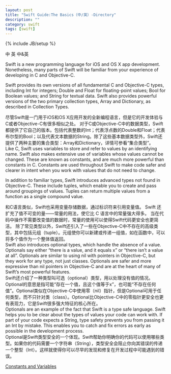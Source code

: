```yaml
---
layout: post
title: "Swift Guide:The Basics（中/英）-Directory"
description: ""
category: swift
tags: [swift]
---
```

{% include JB/setup %}


<span class="show-ch active">中</span>
<span class="show-en">英</span>
<span class="show-both">中&英</span>

<div class="en">
Swift is a new programming language for iOS and OS X app development. Nonetheless, many parts of Swift will be familiar from your experience of developing in C and Objective-C.

Swift provides its own versions of all fundamental C and Objective-C types, including Int for integers; Double and Float for floating-point values; Bool for Boolean values; and String for textual data. Swift also provides powerful versions of the two primary collection types, Array and Dictionary, as described in Collection Types.
</div>
<div class="ch">
尽管Swift是一门用于iOS和OS X应用开发的全新编程语言，但是它的开发体验与C或者Objective-C有很多相似之处。
对于C或Objective-C中的数据类型，Swift都提供了它自己的版本。包括代表整数的Int；代表浮点数的Double和Float；代表布尔型的Bool；以及代表文本数据的String。除了这些基本数据类型外，Swift还提供了两种主要的集合类型：Array和Dictionary，详情可参看“集合类型”。
</div>

<div class="en">
Like C, Swift uses variables to store and refer to values by an identifying name. Swift also makes extensive use of variables whose values cannot be changed. These are known as constants, and are much more powerful than constants in C. Constants are used throughout Swift to make code safer and clearer in intent when you work with values that do not need to change.

In addition to familiar types, Swift introduces advanced types not found in Objective-C. These include tuples, which enable you to create and pass around groupings of values. Tuples can return multiple values from a function as a single compound value.
</div>
<div class="ch">
和C语言类似，Swift也采用变量存储数据，通过标识符来引用变量值。
Swift 还扩充了值不可变的量——常量的用法，使它比 C 语言中的常量强大得多。 当在代码中操作不需要改变值的数据时，常量的使用可以使得Swift代码更安全也更简洁。
除了常见类型以外，Swift还引入了一些在Objective-C中不存在的高级类型，其中包括元组（tuple）。元组使你可以新建或传递一组值，如在函数中，可以将多个值作为一个整体值返回。
</div>

<div class="en">
Swift also introduces optional types, which handle the absence of a value. Optionals say either “there is a value, and it equals x” or “there isn’t a value at all”. Optionals are similar to using nil with pointers in Objective-C, but they work for any type, not just classes. Optionals are safer and more expressive than nil pointers in Objective-C and are at the heart of many of Swift’s most powerful features.
</div>
<div class="ch">
Swift还介绍了一种类型叫可选（optional）类型，用以处理没有值的情况。Optional的意思是指可能“存在一个值，且这个值等于x”，也可能“不存在任何值”。Optional类似在Objective-C中使用零（nil）指针，但是Optional可用于任何类型，而不只针对类（class）。Optional比Objective-C中的零指针更安全也更有表现力，它是Swift很多强大特征的核心所在。
</div>

<div class="en">
Optionals are an example of the fact that Swift is a type safe language. Swift helps you to be clear about the types of values your code can work with. If part of your code expects a String, type safety prevents you from passing it an Int by mistake. This enables you to catch and fix errors as early as possible in the development process.
</div>
<div class="ch">
Optional是Swift类型安全的一个体现。Swift帮助你明确你的代码可以使用哪些类型。如果你的代码需要一个字符串（String），类型安全会阻止你向其错误的传递一个整型（Int）。这样就使得你可以尽早的发现和修复在开发过程中可能遇到的错误。
</div>

[Constants and Variables]()
[]()
[]()
[]()
[]()
[]()
[]()





